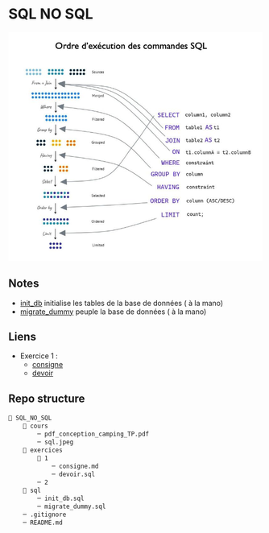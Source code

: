 # SQL NO SQL

![sql](./cours/sql.jpeg)

## Notes

- [init_db](./sql//init_db.sql) initialise les tables de la base de données ( à la mano)
- [migrate_dummy](./sql/migrate_dummy.sql) peuple la base de données ( à la mano)

## Liens

- Exercice 1 :
  - [consigne](./exercices/1/consigne.md)
  - [devoir](./exercices/1/devoir.sql)

## Repo structure

```plaintext
📁 SQL_NO_SQL
    📁 cours
        ─ pdf_conception_camping_TP.pdf
        ─ sql.jpeg
    📁 exercices
        📁 1
            ─ consigne.md
            ─ devoir.sql
        ─ 2
    📁 sql
        ─ init_db.sql
        ─ migrate_dummy.sql
    ─ .gitignore
    ─ README.md
```
